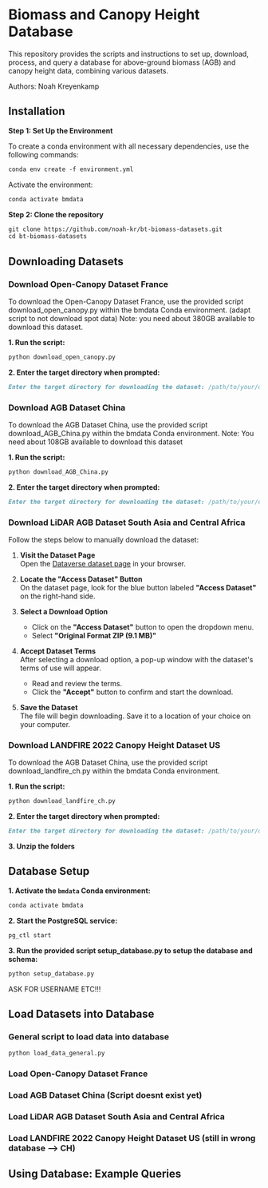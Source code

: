 # Biomass and Canopy Height Database
This repository provides the scripts and instructions to set up, download, process, and query a database for above-ground biomass (AGB) and canopy height data, combining various datasets.

Authors: Noah Kreyenkamp


## Installation

**Step 1: Set Up the Environment**

To create a conda environment with all necessary dependencies, use the following commands:
```markdown
conda env create -f environment.yml
```
Activate the environment: 
```markdown
conda activate bmdata
```

**Step 2: Clone the repository**

```markdown
git clone https://github.com/noah-kr/bt-biomass-datasets.git
cd bt-biomass-datasets
```

## Downloading Datasets


### Download Open-Canopy Dataset France
To download the Open-Canopy Dataset France, use the provided script download_open_canopy.py within the bmdata Conda environment.
(adapt script to not download spot data)
Note: you need about 380GB available to download this dataset.

**1. Run the script:**
```markdown
python download_open_canopy.py
```

**2. Enter the target directory when prompted:**
```markdown
Enter the target directory for downloading the dataset: /path/to/your/directory
```


### Download AGB Dataset China

To download the AGB Dataset China, use the provided script download_AGB_China.py within the bmdata Conda environment.
Note: You need about 108GB available to download this dataset

**1. Run the script:**
```markdown
python download_AGB_China.py
```

**2. Enter the target directory when prompted:**
```markdown
Enter the target directory for downloading the dataset: /path/to/your/directory
```

### Download LiDAR AGB Dataset South Asia and Central Africa

Follow the steps below to manually download the dataset:

1. **Visit the Dataset Page**  
   Open the [Dataverse dataset page](https://dataverse.ird.fr/dataset.xhtml?persistentId=doi:10.23708/H2MHXF) in your browser.

2. **Locate the "Access Dataset" Button**  
   On the dataset page, look for the blue button labeled **"Access Dataset"** on the right-hand side.

3. **Select a Download Option**
   - Click on the **"Access Dataset"** button to open the dropdown menu.
   - Select **"Original Format ZIP (9.1 MB)"**

4. **Accept Dataset Terms**  
   After selecting a download option, a pop-up window with the dataset's terms of use will appear.
   - Read and review the terms.
   - Click the **"Accept"** button to confirm and start the download.

5. **Save the Dataset**  
   The file will begin downloading. Save it to a location of your choice on your computer.


### Download LANDFIRE 2022 Canopy Height Dataset US

To download the AGB Dataset China, use the provided script download_landfire_ch.py within the bmdata Conda environment.

**1. Run the script:**
```markdown
python download_landfire_ch.py
```

**2. Enter the target directory when prompted:**
```markdown
Enter the target directory for downloading the dataset: /path/to/your/directory
```

**3. Unzip the folders**

## Database Setup

**1. Activate the `bmdata` Conda environment:**
```bash
conda activate bmdata
```
**2. Start the PostgreSQL service:**
```bash
pg_ctl start
```
**3. Run the provided script setup_database.py to setup the database and schema:**
```bash
python setup_database.py
```
ASK FOR USERNAME ETC!!!

## Load Datasets into Database

### General script to load data into database
```bash
python load_data_general.py
```

### Load Open-Canopy Dataset France

### Load AGB Dataset China (Script doesnt exist yet)

### Load LiDAR AGB Dataset South Asia and Central Africa

### Load LANDFIRE 2022 Canopy Height Dataset US (still in wrong database --> CH)

## Using Database: Example Queries
